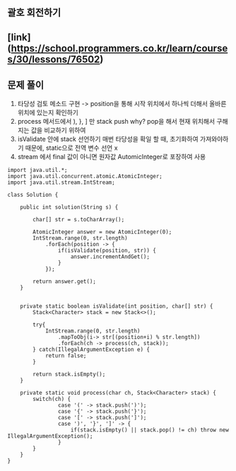 ## 괄호 회전하기 
## [link] (https://school.programmers.co.kr/learn/courses/30/lessons/76502)

## 문제 풀이
1. 타당성 검토 메소드 구현 -> position을 통해 시작 위치에서 하나씩 더해서 올바른 위치에 있는지 확인하기  
2. process 메서드에서 ), }, ] 만 stack push why? pop을 해서 현재 위치해서 구해지는 값을 비교하기 위하여 
3. isValidate 안에 stack 선언하기 매번 타당성을 확일 할 때, 초기화하여 가져와야하기 때문에, static으로 전역 변수 선언 x 
4. stream 에서 final 값이 아니면 원자값 AutomicInteger로 포장하여 사용

````
import java.util.*;
import java.util.concurrent.atomic.AtomicInteger;
import java.util.stream.IntStream;

class Solution {
    
    public int solution(String s) {
        
        char[] str = s.toCharArray();
        
        AtomicInteger answer = new AtomicInteger(0);
        IntStream.range(0, str.length)
            .forEach(position -> {
                if(isValidate(position, str)) {
                    answer.incrementAndGet();
                }
            });
       
        return answer.get();
    }
    
    
    private static boolean isValidate(int position, char[] str) {
        Stack<Character> stack = new Stack<>();
        
        try{
            IntStream.range(0, str.length)
                .mapToObj(i-> str[(position+i) % str.length])
                .forEach(ch -> process(ch, stack));
        } catch(IllegalArgumentException e) {
            return false;
        }
        
        return stack.isEmpty();
    }
    
    private static void process(char ch, Stack<Character> stack) {
        switch(ch) {
                case '(' -> stack.push(')');
                case '{' -> stack.push('}');
                case '[' -> stack.push(']');
                case ')', '}', ']' -> {
                    if(stack.isEmpty() || stack.pop() != ch) throw new IllegalArgumentException(); 
                }
        }
    }
}
````